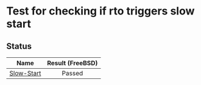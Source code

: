 # Test for checking if rto triggers slow start

## Status
|              Name                   |  Result (FreeBSD)  |
|:-----------------------------------:|:------------------:|
[Slow-Start](slow-start.pkt)          |  Passed
